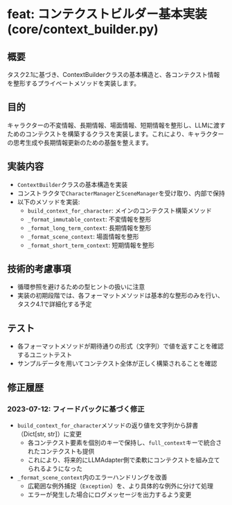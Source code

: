 # feat: コンテクストビルダー基本実装 (core/context_builder.py)

## 概要
タスク2.1に基づき、ContextBuilderクラスの基本構造と、各コンテクスト情報を整形するプライベートメソッドを実装します。

## 目的
キャラクターの不変情報、長期情報、場面情報、短期情報を整形し、LLMに渡すためのコンテクストを構築するクラスを実装します。これにより、キャラクターの思考生成や長期情報更新のための基盤を整えます。

## 実装内容
- `ContextBuilder`クラスの基本構造を実装
- コンストラクタで`CharacterManager`と`SceneManager`を受け取り、内部で保持
- 以下のメソッドを実装:
  - `build_context_for_character`: メインのコンテクスト構築メソッド
  - `_format_immutable_context`: 不変情報を整形
  - `_format_long_term_context`: 長期情報を整形
  - `_format_scene_context`: 場面情報を整形
  - `_format_short_term_context`: 短期情報を整形

## 技術的考慮事項
- 循環参照を避けるための型ヒントの扱いに注意
- 実装の初期段階では、各フォーマットメソッドは基本的な整形のみを行い、タスク4.1で詳細化する予定

## テスト
- 各フォーマットメソッドが期待通りの形式（文字列）で値を返すことを確認するユニットテスト
- サンプルデータを用いてコンテクスト全体が正しく構築されることを確認

## 修正履歴

### 2023-07-12: フィードバックに基づく修正
- `build_context_for_character`メソッドの返り値を文字列から辞書（Dict[str, str]）に変更
  - 各コンテクスト要素を個別のキーで保持し、`full_context`キーで統合されたコンテクストも提供
  - これにより、将来的にLLMAdapter側で柔軟にコンテクストを組み立てられるようになった
- `_format_scene_context`内のエラーハンドリングを改善
  - 広範囲な例外捕捉（`Exception`）を、より具体的な例外に分けて処理
  - エラーが発生した場合にログメッセージを出力するよう変更 